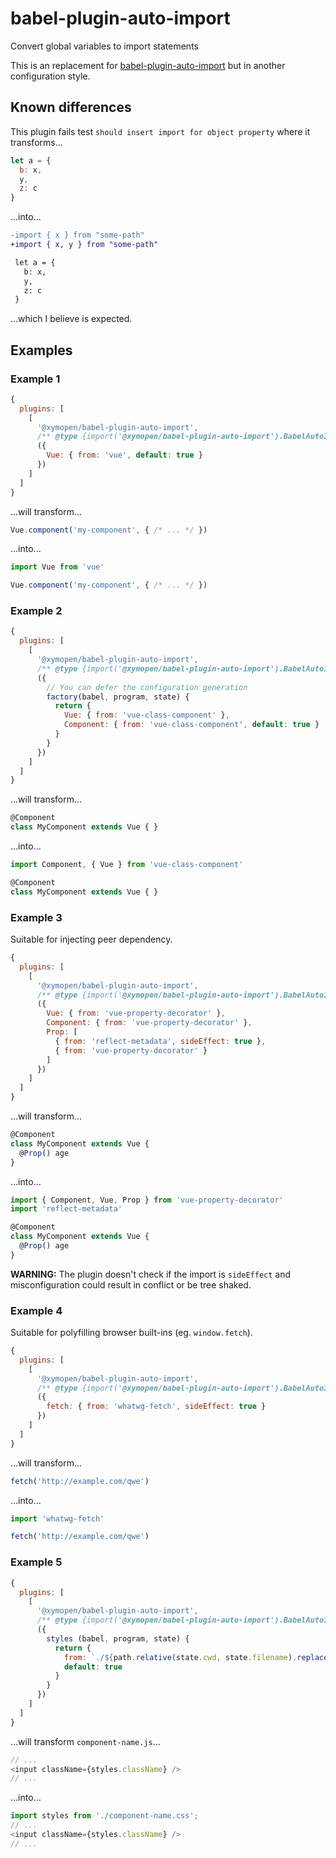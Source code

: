 # babel-plugin-auto-import

Convert global variables to import statements

This is an replacement for [babel-plugin-auto-import](https://github.com/PavelDymkov/babel-plugin-auto-import 'PavelDymkov/babel-plugin-auto-import') but in another configuration style.

## Known differences

This plugin fails test `should insert import for object property` where it transforms...

```javascript
let a = {
  b: x,
  y,
  z: c
}
```

...into...

```diff
-import { x } from "some-path"
+import { x, y } from "some-path"

 let a = {
   b: x,
   y,
   z: c
 }
```

...which I believe is expected.

## Examples

### Example 1

```javascript
{
  plugins: [
    [
      '@xymopen/babel-plugin-auto-import',
      /** @type {import('@xymopen/babel-plugin-auto-import').BabelAutoImportPluginOption} */
      ({
        Vue: { from: 'vue', default: true }
      })
    ]
  ]
}
```

...will transform...

```javascript
Vue.component('my-component', { /* ... */ })
```

...into...

```javascript
import Vue from 'vue'

Vue.component('my-component', { /* ... */ })
```

### Example 2

```javascript
{
  plugins: [
    [
      '@xymopen/babel-plugin-auto-import',
      /** @type {import('@xymopen/babel-plugin-auto-import').BabelAutoImportPluginOption} */
      ({
        // You can defer the configuration generation
        factory(babel, program, state) {
          return {
            Vue: { from: 'vue-class-component' },
            Component: { from: 'vue-class-component', default: true }
          }
        }
      })
    ]
  ]
}
```

...will transform...

```javascript
@Component
class MyComponent extends Vue { }
```

...into...

```javascript
import Component, { Vue } from 'vue-class-component'

@Component
class MyComponent extends Vue { }
```

### Example 3

Suitable for injecting peer dependency.

```javascript
{
  plugins: [
    [
      '@xymopen/babel-plugin-auto-import',
      /** @type {import('@xymopen/babel-plugin-auto-import').BabelAutoImportPluginOption} */
      ({
        Vue: { from: 'vue-property-decorator' },
        Component: { from: 'vue-property-decorator' },
        Prop: [
          { from: 'reflect-metadata', sideEffect: true },
          { from: 'vue-property-decorator' }
        ]
      })
    ]
  ]
}
```

...will transform...

```javascript
@Component
class MyComponent extends Vue {
  @Prop() age
}
```

...into...

```javascript
import { Component, Vue, Prop } from 'vue-property-decorator'
import 'reflect-metadata'

@Component
class MyComponent extends Vue {
  @Prop() age
}
```

**WARNING:** The plugin doesn't check if the import is `sideEffect` and misconfiguration could result in conflict or be tree shaked.

### Example 4

Suitable for polyfilling browser built-ins (eg. `window.fetch`).

```javascript
{
  plugins: [
    [
      '@xymopen/babel-plugin-auto-import',
      /** @type {import('@xymopen/babel-plugin-auto-import').BabelAutoImportPluginOption} */
      ({
        fetch: { from: 'whatwg-fetch', sideEffect: true }
      })
    ]
  ]
}
```

...will transform...

```javascript
fetch('http://example.com/qwe')
```

...into...

```javascript
import 'whatwg-fetch'

fetch('http://example.com/qwe')
```

### Example 5

```javascript
{
  plugins: [
    [
      '@xymopen/babel-plugin-auto-import',
      /** @type {import('@xymopen/babel-plugin-auto-import').BabelAutoImportPluginOption} */
      ({
        styles (babel, program, state) {
          return {
            from: `./${path.relative(state.cwd, state.filename).replace(/\.js$/, '.css')}`,
            default: true
          }
        }
      })
    ]
  ]
}
```

...will transform `component-name.js`...

```javascript
// ...
<input className={styles.className} />
// ...
```

...into...

```javascript
import styles from './component-name.css';
// ...
<input className={styles.className} />
// ...
```
